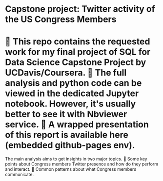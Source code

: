 # Capstone project: Twitter activity of the US Congress Members
🔷 This repo contains the requested work for my final project of SQL for Data Science Capstone Project by UCDavis/Coursera.
🔷 The full analysis and python code can be viewed in the dedicated Jupyter notebook. However, it's usually better to see it with Nbviewer service.
🔷 A wrapped presentation of this report is available here (embedded github-pages env).
===========================================================================================================================================================
The main analysis aims to get insights in two major topics.
  🔷 Some key points about Congress members Twitter presence and how do they perform and interact.
	🔷 Common patterns about what Congress members communicate.
